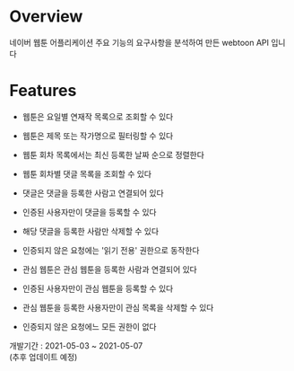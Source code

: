 # Overview
네이버 웹툰 어플리케이션 주요 기능의 요구사항을 분석하여 만든 webtoon API 입니다

# Features
- 웹툰은 요일별 연재작 목록으로 조회할 수 있다 
- 웹툰은 제목 또는 작가명으로 필터링할 수 있다
- 웹툰 회차 목록에서는 최신 등록한 날짜 순으로 정렬한다

- 웹툰 회차별 댓글 목록을 조회할 수 있다
- 댓글은 댓글을 등록한 사람고 연결되어 있다
- 인증된 사용자만이 댓글을 등록할 수 있다
- 해당 댓글을 등록한 사람만 삭제할 수 있다
- 인증되지 않은 요청에는 '읽기 전용' 권한으로 동작한다

- 관심 웹툰은 관심 웹툰을 등록한 사람과 연결되어 있다
- 인증된 사용자만이 관심 웹툰을 등록할 수 있다
- 관심 웹툰을 등록한 사용자만이 관심 목록을 삭제할 수 있다
- 인증되지 않은 요청에느 모든 권한이 없다



개발기간 : 2021-05-03 ~ 2021-05-07<br>
(추후 업데이트 예정)
